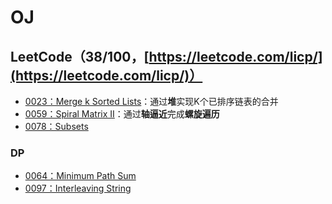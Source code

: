 # OJ

## LeetCode（38/100，[https://leetcode.com/licp/](https://leetcode.com/licp/)）
 - [0023：Merge k Sorted Lists](LC_0023.md)：通过**堆**实现K个已排序链表的合并
 - [0059：Spiral Matrix II](LC_0059.md)：通过**轴逼近**完成**螺旋遍历**
 - [0078：Subsets](LC_0078.md)
 
### DP
 - [0064：Minimum Path Sum](LC_0064.md)
 - [0097：Interleaving String](LC_0097.md)
 
